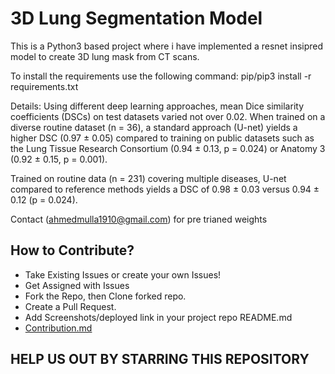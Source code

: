 # 3D Lung Segmentation Model
This is a Python3 based project where i have implemented a resnet insipred model to create 3D lung mask from CT scans.

To install the requirements use the following command:
pip/pip3 install -r requirements.txt


Details:
Using different deep learning approaches, 
mean Dice similarity coefficients (DSCs) on test datasets varied not over 0.02. 
When trained on a diverse routine dataset (n = 36), a standard approach (U-net) yields a higher DSC (0.97 ± 0.05) 
compared to training on public datasets such as the Lung Tissue Research Consortium (0.94 ± 0.13, p = 0.024) or 
Anatomy 3 (0.92 ± 0.15, p = 0.001). 

Trained on routine data (n = 231) covering multiple diseases, 
U-net compared to reference methods yields a DSC of 0.98 ± 0.03 versus 0.94 ± 0.12 (p = 0.024).

Contact (ahmedmulla1910@gmail.com) for pre trianed weights

## How to Contribute?

- Take Existing Issues or create your own Issues!
- Get Assigned with Issues
- Fork the Repo, then Clone forked repo.
- Create a Pull Request.
- Add Screenshots/deployed link in your project repo README.md
- [Contribution.md](https://github.com/Encode-PDEU/AI-ML_Encode_HF2022/blob/main/CONTRIBUTING.md)


## HELP US OUT BY STARRING THIS REPOSITORY